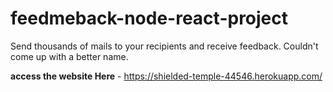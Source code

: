 # feedmeback-node-react-project
Send thousands of mails to your recipients and receive feedback. Couldn't come up with a better name.

**access the website Here** - https://shielded-temple-44546.herokuapp.com/ 
